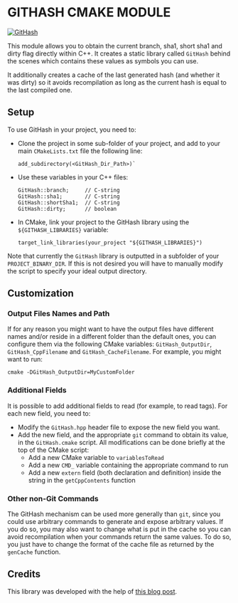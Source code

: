 GITHASH CMAKE MODULE
====================

[![GitHash](https://github.com/Svalorzen/GitHash/actions/workflows/build_cmake.yml/badge.svg)](https://github.com/Svalorzen/GitHash/actions/workflows/build_cmake.yml)

This module allows you to obtain the current branch, sha1, short sha1 and dirty
flag directly within C++. It creates a static library called `GitHash` behind
the scenes which contains these values as symbols you can use.

It additionally creates a cache of the last generated hash (and whether it was
dirty) so it avoids recompilation as long as the current hash is equal to the
last compiled one.

Setup
-----

To use GitHash in your project, you need to:
- Clone the project in some sub-folder of your project, and add to your main
  `CMakeLists.txt` file the following line:
  ```
  add_subdirectory(<GitHash_Dir_Path>)`
  ```
- Use these variables in your C++ files:
  ```
  GitHash::branch;     // C-string
  GitHash::sha1;       // C-string
  GitHash::shortSha1;  // C-string
  GitHash::dirty;      // boolean
  ```
- In CMake, link your project to the GitHash library using the
  `${GITHASH_LIBRARIES}` variable:
  ```
  target_link_libraries(your_project "${GITHASH_LIBRARIES}")
  ```

Note that currently the `GitHash` library is outputted in a subfolder of your
`PROJECT_BINARY_DIR`. If this is not desired you will have to manually modify
the script to specify your ideal output directory.

Customization
-------------

### Output Files Names and Path ###

If for any reason you might want to have the output files have different names
and/or reside in a different folder than the default ones, you can configure
them via the following CMake variables: `GitHash_OutputDir`,
`GitHash_CppFilename` and `GitHash_CacheFilename`. For example, you might want
to run:

```
cmake -DGitHash_OutputDir=MyCustomFolder
```

### Additional Fields ###

It is possible to add additional fields to read (for example, to read tags). For
each new field, you need to:
- Modify the `GitHash.hpp` header file to expose the new field you want.
- Add the new field, and the appropriate `git` command to obtain its value, in
  the `GitHash.cmake` script. All modifications can be done briefly at the top
  of the CMake script:
  - Add a new CMake variable to `variablesToRead`
  - Add a new `CMD_` variable containing the appropriate command to run
  - Add a new `extern` field (both declaration and definition) inside the string
    in the `getCppContents` function

### Other non-Git Commands ###

The GitHash mechanism can be used more generally than `git`, since you could use
arbitrary commands to generate and expose arbitrary values. If you do so, you
may also want to change what is put in the cache so you can avoid recompilation
when your commands return the same values. To do so, you just have to change the
format of the cache file as returned by the `genCache` function.

Credits
-------

This library was developed with the help of [this blog
post](https://jonathanhamberg.com/post/cmake-embedding-git-hash/).
